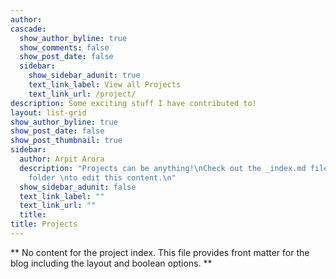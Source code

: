 ```yaml
---
author: 
cascade:
  show_author_byline: true
  show_comments: false
  show_post_date: false
  sidebar:
    show_sidebar_adunit: true
    text_link_label: View all Projects
    text_link_url: /project/
description: Some exciting stuff I have contributed to!
layout: list-grid
show_author_byline: true
show_post_date: false
show_post_thumbnail: true
sidebar:
  author: Arpit Arora
  description: "Projects can be anything!\nCheck out the _index.md file in the /project
    folder \nto edit this content.\n"
  show_sidebar_adunit: false
  text_link_label: ""
  text_link_url: ""
  title: 
title: Projects
---
```


** No content for the project index. This file provides front matter for the blog including the layout and boolean options. **
